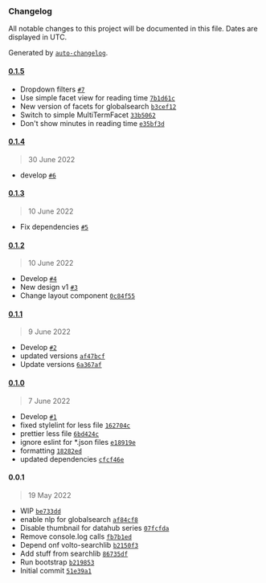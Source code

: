 ### Changelog

All notable changes to this project will be documented in this file. Dates are displayed in UTC.

Generated by [`auto-changelog`](https://github.com/CookPete/auto-changelog).

#### [0.1.5](https://github.com/eea/volto-globalsearch/compare/0.1.4...0.1.5)

- Dropdown filters [`#7`](https://github.com/eea/volto-globalsearch/pull/7)
- Use simple facet view for reading time [`7b1d61c`](https://github.com/eea/volto-globalsearch/commit/7b1d61c533ce64061ec1430c3d3b71b3f904c74b)
- New version of facets for globalsearch [`b3cef12`](https://github.com/eea/volto-globalsearch/commit/b3cef1264f7f5d0f2c30710b1cdfd82c5adc3f98)
- Switch to simple MultiTermFacet [`33b5062`](https://github.com/eea/volto-globalsearch/commit/33b5062347761044b94c94f9cdb33528370140bf)
- Don't show minutes in reading time [`e35bf3d`](https://github.com/eea/volto-globalsearch/commit/e35bf3dc6b6270f21d6211b57ae68f617f2129bc)

#### [0.1.4](https://github.com/eea/volto-globalsearch/compare/0.1.3...0.1.4)

> 30 June 2022

- develop [`#6`](https://github.com/eea/volto-globalsearch/pull/6)

#### [0.1.3](https://github.com/eea/volto-globalsearch/compare/0.1.2...0.1.3)

> 10 June 2022

- Fix dependencies [`#5`](https://github.com/eea/volto-globalsearch/pull/5)

#### [0.1.2](https://github.com/eea/volto-globalsearch/compare/0.1.1...0.1.2)

> 10 June 2022

- Develop [`#4`](https://github.com/eea/volto-globalsearch/pull/4)
- New design v1 [`#3`](https://github.com/eea/volto-globalsearch/pull/3)
- Change layout component [`0c84f55`](https://github.com/eea/volto-globalsearch/commit/0c84f558596f68cff1243ed01cbec3307d1e1fc7)

#### [0.1.1](https://github.com/eea/volto-globalsearch/compare/0.1.0...0.1.1)

> 9 June 2022

- Develop [`#2`](https://github.com/eea/volto-globalsearch/pull/2)
- updated versions [`af47bcf`](https://github.com/eea/volto-globalsearch/commit/af47bcfc92b9f64bf05825717c70d430a02af0e4)
- Update versions [`6a367af`](https://github.com/eea/volto-globalsearch/commit/6a367affd02af1ddfad1686007ab2615d2f278af)

#### [0.1.0](https://github.com/eea/volto-globalsearch/compare/0.0.1...0.1.0)

> 7 June 2022

- Develop [`#1`](https://github.com/eea/volto-globalsearch/pull/1)
- fixed stylelint for less file [`162704c`](https://github.com/eea/volto-globalsearch/commit/162704c502109e8ab0d7903568ff42603c3bc852)
- prettier less file [`6bd424c`](https://github.com/eea/volto-globalsearch/commit/6bd424c1dae2ceceaf412339c3096dc575c0bc65)
- ignore eslint for *.json files [`e18919e`](https://github.com/eea/volto-globalsearch/commit/e18919e1255818c5cf33bf769cca078d75ca3422)
- formatting [`18282ed`](https://github.com/eea/volto-globalsearch/commit/18282ed159865bcbc50e2fd17417cf6d90d3e593)
- updated dependencies [`cfcf46e`](https://github.com/eea/volto-globalsearch/commit/cfcf46ee33b23bb31f76955c12a857411f042daf)

#### 0.0.1

> 19 May 2022

- WIP [`be733dd`](https://github.com/eea/volto-globalsearch/commit/be733dd1b600855d330cf92fbdcbf75bdade37dc)
- enable nlp for globalsearch [`af84cf8`](https://github.com/eea/volto-globalsearch/commit/af84cf80adecb402ee32e248a1939f32342e35cf)
- Disable thumbnail for datahub series [`07fcfda`](https://github.com/eea/volto-globalsearch/commit/07fcfda64a357ce6e91242b254b2c93759b60298)
- Remove console.log calls [`fb7b1ed`](https://github.com/eea/volto-globalsearch/commit/fb7b1ed4b2ceea4afc716532e1122380460a95f1)
- Depend onf volto-searchlib [`b2150f3`](https://github.com/eea/volto-globalsearch/commit/b2150f3f0f9a469622e499d8f4814e15777946a2)
- Add stuff from searchlib [`86735df`](https://github.com/eea/volto-globalsearch/commit/86735dfd46a46754983bf4f8b22ec9b2f120f100)
- Run bootstrap [`b219853`](https://github.com/eea/volto-globalsearch/commit/b219853d799a21f5db4460ad18c251a21e73da8f)
- Initial commit [`51e39a1`](https://github.com/eea/volto-globalsearch/commit/51e39a1daef6e253c79d212da68183bc4e93b63f)
